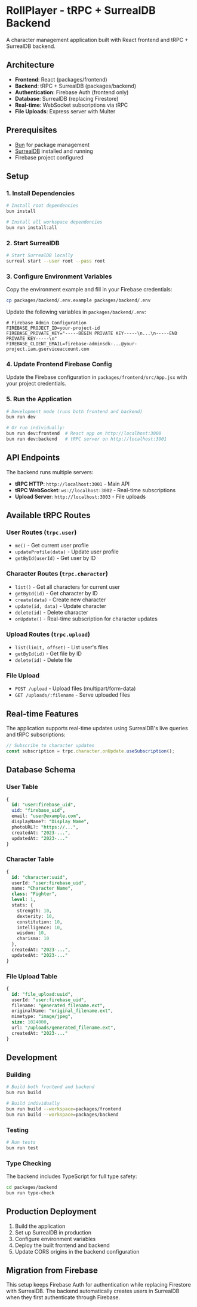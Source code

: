 # RollPlayer - tRPC + SurrealDB Backend

A character management application built with React frontend and tRPC + SurrealDB backend.

## Architecture

- **Frontend**: React (packages/frontend)
- **Backend**: tRPC + SurrealDB (packages/backend)
- **Authentication**: Firebase Auth (frontend only)
- **Database**: SurrealDB (replacing Firestore)
- **Real-time**: WebSocket subscriptions via tRPC
- **File Uploads**: Express server with Multer

## Prerequisites

- [Bun](https://bun.sh/) for package management
- [SurrealDB](https://surrealdb.com/install) installed and running
- Firebase project configured

## Setup

### 1. Install Dependencies

```bash
# Install root dependencies
bun install

# Install all workspace dependencies
bun run install:all
```

### 2. Start SurrealDB

```bash
# Start SurrealDB locally
surreal start --user root --pass root
```

### 3. Configure Environment Variables

Copy the environment example and fill in your Firebase credentials:

```bash
cp packages/backend/.env.example packages/backend/.env
```

Update the following variables in `packages/backend/.env`:
```env
# Firebase Admin Configuration
FIREBASE_PROJECT_ID=your-project-id
FIREBASE_PRIVATE_KEY="-----BEGIN PRIVATE KEY-----\n...\n-----END PRIVATE KEY-----\n"
FIREBASE_CLIENT_EMAIL=firebase-adminsdk-...@your-project.iam.gserviceaccount.com
```

### 4. Update Frontend Firebase Config

Update the Firebase configuration in `packages/frontend/src/App.jsx` with your project credentials.

### 5. Run the Application

```bash
# Development mode (runs both frontend and backend)
bun run dev

# Or run individually:
bun run dev:frontend  # React app on http://localhost:3000
bun run dev:backend   # tRPC server on http://localhost:3001
```

## API Endpoints

The backend runs multiple servers:

- **tRPC HTTP**: `http://localhost:3001` - Main API
- **tRPC WebSocket**: `ws://localhost:3002` - Real-time subscriptions
- **Upload Server**: `http://localhost:3003` - File uploads

## Available tRPC Routes

### User Routes (`trpc.user`)
- `me()` - Get current user profile
- `updateProfile(data)` - Update user profile
- `getById(userId)` - Get user by ID

### Character Routes (`trpc.character`)
- `list()` - Get all characters for current user
- `getById(id)` - Get character by ID
- `create(data)` - Create new character
- `update(id, data)` - Update character
- `delete(id)` - Delete character
- `onUpdate()` - Real-time subscription for character updates

### Upload Routes (`trpc.upload`)
- `list(limit, offset)` - List user's files
- `getById(id)` - Get file by ID
- `delete(id)` - Delete file

### File Upload
- `POST /upload` - Upload files (multipart/form-data)
- `GET /uploads/:filename` - Serve uploaded files

## Real-time Features

The application supports real-time updates using SurrealDB's live queries and tRPC subscriptions:

```javascript
// Subscribe to character updates
const subscription = trpc.character.onUpdate.useSubscription();
```

## Database Schema

### User Table
```sql
{
  id: "user:firebase_uid",
  uid: "firebase_uid",
  email: "user@example.com",
  displayName?: "Display Name",
  photoURL?: "https://...",
  createdAt: "2023-...",
  updatedAt: "2023-..."
}
```

### Character Table
```sql
{
  id: "character:uuid",
  userId: "user:firebase_uid",
  name: "Character Name",
  class: "Fighter",
  level: 1,
  stats: {
    strength: 10,
    dexterity: 10,
    constitution: 10,
    intelligence: 10,
    wisdom: 10,
    charisma: 10
  },
  createdAt: "2023-...",
  updatedAt: "2023-..."
}
```

### File Upload Table
```sql
{
  id: "file_upload:uuid",
  userId: "user:firebase_uid",
  filename: "generated_filename.ext",
  originalName: "original_filename.ext",
  mimetype: "image/jpeg",
  size: 1024000,
  url: "/uploads/generated_filename.ext",
  createdAt: "2023-..."
}
```

## Development

### Building

```bash
# Build both frontend and backend
bun run build

# Build individually
bun run build --workspace=packages/frontend
bun run build --workspace=packages/backend
```

### Testing

```bash
# Run tests
bun run test
```

### Type Checking

The backend includes TypeScript for full type safety:

```bash
cd packages/backend
bun run type-check
```

## Production Deployment

1. Build the application
2. Set up SurrealDB in production
3. Configure environment variables
4. Deploy the built frontend and backend
5. Update CORS origins in the backend configuration

## Migration from Firebase

This setup keeps Firebase Auth for authentication while replacing Firestore with SurrealDB. The backend automatically creates users in SurrealDB when they first authenticate through Firebase.
